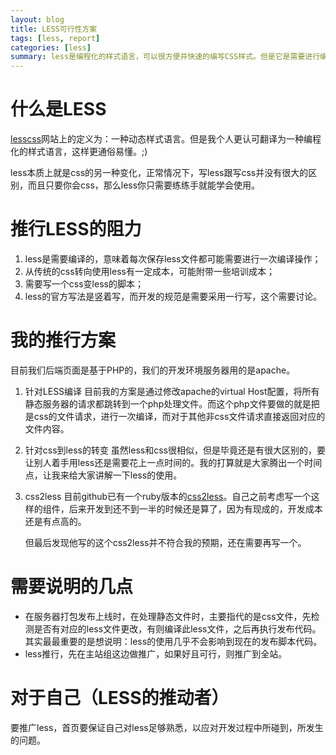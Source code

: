 ```yaml
---
layout: blog
title: LESS可行性方案
tags: [less, report]
categories: [less]
summary: less是编程化的样式语言，可以很方便并快速的编写CSS样式。但是它是需要进行编译的，在真实应用中就需要解决这个问题，怎么去做就是本文要讨论的
---
```

# 什么是LESS
[lesscss](http://www.lesscss.net)网站上的定义为：一种动态样式语言。但是我个人更认可翻译为一种编程化的样式语言，这样更通俗易懂。;)

less本质上就是css的另一种变化，正常情况下，写less跟写css并没有很大的区别，而且只要你会css，那么less你只需要练练手就能学会使用。

# 推行LESS的阻力

1. less是需要编译的，意味着每次保存less文件都可能需要进行一次编译操作；
2. 从传统的css转向使用less有一定成本，可能附带一些培训成本；
3. 需要写一个css变less的脚本；
4. less的官方写法是竖着写，而开发的规范是需要采用一行写，这个需要讨论。

# 我的推行方案
目前我们后端页面是基于PHP的，我们的开发环境服务器用的是apache。

1. 针对LESS编译
    目前我的方案是通过修改apache的virtual Host配置，将所有静态服务器的请求都跳转到一个php处理文件。而这个php文件要做的就是把是css的文件请求，进行一次编译，而对于其他非css文件请求直接返回对应的文件内容。

2. 针对css到less的转变
    虽然less和css很相似，但是毕竟还是有很大区别的，要让别人着手用less还是需要花上一点时间的。我的打算就是大家腾出一个时间点，让我来给大家讲解一下less的使用。

3. css2less
    目前github已有一个ruby版本的[css2less](https://github.com/sickill/css2less)。自己之前考虑写一个这样的组件，后来开发到还不到一半的时候还是算了，因为有现成的，开发成本还是有点高的。

    但最后发现他写的这个css2less并不符合我的预期，还在需要再写一个。

# 需要说明的几点

* 在服务器打包发布上线时，在处理静态文件时，主要指代的是css文件，先检测是否有对应的less文件更改，有则编译此less文件，之后再执行发布代码。其实最最重要的是想说明：less的使用几乎不会影响到现在的发布脚本代码。
* less推行，先在主站组这边做推广，如果好且可行，则推广到全站。

# 对于自己（LESS的推动者）
要推广less，首页要保证自己对less足够熟悉，以应对开发过程中所碰到，所发生的问题。

